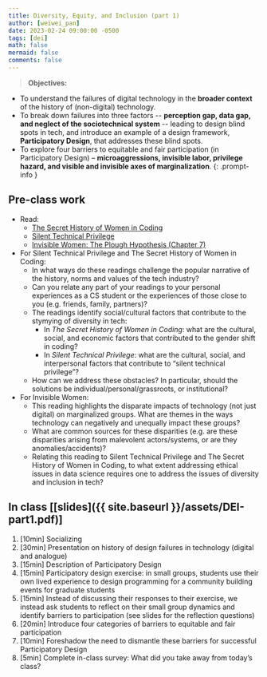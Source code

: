 ```yaml
---
title: Diversity, Equity, and Inclusion (part 1)
author: [weiwei_pan]
date: 2023-02-24 09:00:00 -0500
tags: [dei]
math: false
mermaid: false
comments: false
---
```


> **Objectives:**
* To understand the failures of digital technology in the **broader context** of the history of (non-digital) technology.
* To break down failures into three factors -- **perception gap, data gap, and neglect of the sociotechnical system** -- leading to design blind spots in tech, and introduce an example of a design framework, **Participatory Design**, that addresses these blind spots. 
* To explore four barriers to equitable and fair participation (in Participatory Design) – **microaggressions, invisible labor, privilege hazard, and visible and invisible axes of marginalization**. 
{: .prompt-info }


## Pre-class work
* Read:
  * [The Secret History of Women in Coding](https://www.nytimes.com/2019/02/13/magazine/women-coding-computer-programming.html)
  * [Silent Technical Privilege](https://slate.com/technology/2014/01/programmer-privilege-as-an-asian-male-computer-science-major-everyone-gave-me-the-benefit-of-the-doubt.html)
  * [Invisible Women: The Plough Hypothesis (Chapter 7)](https://hollis.harvard.edu/permalink/f/1lqd3jo/01HVD_ALMA512333730570003941)
* For Silent Technical Privilege and The Secret History of Women in Coding:
  * In what ways do these readings challenge the popular narrative of the history, norms and values of the tech industry?
  * Can you relate any part of your readings to your personal experiences as a CS student or the experiences of those close to you (e.g. friends, family, partners)?
  * The readings identify social/cultural factors that contribute to the stymying of diversity in tech:
    * In *The Secret History of Women in Coding*: what are the cultural, social, and economic factors that contributed to the gender shift in coding?
    * In *Silent Technical Privilege*: what are the cultural, social, and interpersonal factors that contribute to “silent technical privilege”?
  * How can we address these obstacles? In particular, should the solutions be individual/personal/grassroots, or institutional?
* For Invisible Women:
  * This reading highlights the disparate impacts of technology (not just digital) on marginalized groups. What are themes in the ways technology can negatively and unequally impact these groups?
  * What are common sources for these disparities (e.g. are these disparities arising from malevolent actors/systems, or are they anomalies/accidents)?
  * Relating this reading to Silent Technical Privilege and The Secret History of Women in Coding, to what extent addressing ethical issues in data science requires one to address the issues of diversity and inclusion in tech?


## In class \[[slides]({{ site.baseurl }}/assets/DEI-part1.pdf)\]
1. [10min] Socializing 
2. [30min] Presentation on history of design failures in technology (digital and analogue)
3. [15min] Description of Participatory Design
4. [15min] Participatory design exercise: in small groups, students use their own lived experience to design programming for a community building events for graduate students
5. [15min] Instead of discussing their responses to their exercise, we instead ask students to reflect on their small group dynamics and identify barriers to participation (see slides for the reflection questions)
6. [20min] Introduce four categories of barriers to equitable and fair participation
7. [10min] Foreshadow the need to dismantle these barriers for successful Participatory Design
8. [5min] Complete in-class survey: What did you take away from today’s class?

